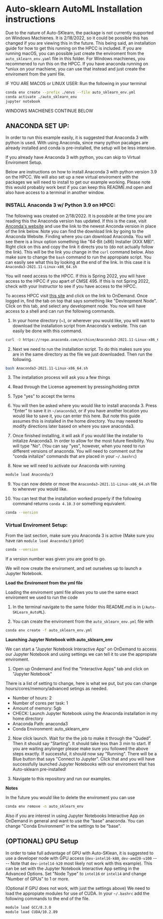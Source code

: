 # Auto-sklearn AutoML Installation instructions

Due to the nature of Auto-SKlearn, the package is not currently supported on Windows Machienes.
It is 2/18/2022, so it could be possible this has changed if you are viewing this in the future.
This being said, an installation guide for how to get this running on the HPCC is
included. If you are running macOS, you can possible just create the enviroment from
the `auto_sklearn_env.yaml` file in this folder. For Windows machienes, you recommened to run
this on the HPCC. If you have anaconda running on \*uniux on your machiene, you can use
that instead and just create the enviroment from the yaml file.

IF YOU ARE MACOS or LINUX USER:
Run the following in your terminal

```bash
conda env create --prefix ./envs --file auto_sklearn_env.yml
conda activate ./auto_sklearn_env
jupyter notebook
```

WINDOWS MACHIENES CONTINUE BELOW

## ANACONDA SET UP:

In order to run this example easily, it is suggested that Anaconda 3 with python 
is used. With using Anaconda, since many python pacakges are already installed 
and conda is pre-installed, the setup will be less intensive.

If you already have Anaconda 3 with python, you can skip
to Virtual Enviroment Setup.

Below are instructions on how to install Anaconda 3 with python version 3.9 on
the HPCC. We will also set up a new virtual enviroment with the packages we 
will need to install to get our example working. Please note this would probably
work best if you can keep this README.md open and also have access to a terminal
in another window.

### INSTALL Anaconda 3 w/ Python 3.9 on HPCC:

The following was created on 2/18/2022. It is possbile at the time you are reading
this the Anaconda version has updated. If this is the case, visit [Anconda's website](https://www.anaconda.com/products/individual#:~:text=environments%2C%20and%20packages.-,Anaconda%20Installers,-Windows)
and use the link to the newest Anconda version in place of the link below. Note you
can find the download link by going to the Anaconda Website. Finding where you can 
download Anaconda. You will see there is a linux option something like 
"64-Bit (x86) Installer (XXX MB)". Right click on this and copy the link it directs
you to (do not actually follow the link). This will be the link you change in the `curl` command below. Also
make sure to change the `bash` command to run the appropiate script. You can easily
see what this by looking at the end of the link. In this case it is 
`Anaconda3-2021.11-Linux-x86_64.sh`

You will need access to the HPCC. If this is Spring 2022, you will have access to the
HPCC if you apart of CMSE 495. If this is not Spring 2022, check with your Instructor
to see if you have access to the HPCC.

To access HPCC visit [this site](https://icer.msu.edu/web-portal-hpcc-resources) and click on the link to OnDemand.
Once logged in, find the tab on top that says something like "Devleopment Node".
Click on this tab, and select any development node. You now will have access to a shell
and can run the following commands.

1. In your home directory (~), or wherever you would like,
you will want to download the installation script from Anaconda's website. 
This can easily be done with this command.

```bash
curl -O https://repo.anaconda.com/archive/Anaconda3-2021.11-Linux-x86_64.sh
```

2. Next we need to run the installation script. To do this makes sure you are
in the same directory as the file we just downloaded. Then run the following.

```bash
bash Anaconda3-2021.11-Linux-x86_64.sh
```

3. The installation process will ask you a few things

4. Read through the License agreement by pressing/holding `ENTER`

5. Type "yes" to accept the terms

6. You will then be asked where you would like to install anaconda 3. 
Press "Enter" to save it in `~/anaconda3`, or if you have another location 
you would like to save it, you can enter this here. But note this guide 
assumes this is installed in the home directory. You may neeed to modify 
directions later based on where you save anaconda3.

7. Once finished installing, it will ask if you would like the installer to 
initalize Anaconda3. In order to allow for the most future flexibility.
You will type "No". (You can say "yes", however, when you need to run different
versions of anaconda. You will need to comment out the "conda initalize" commands that are
placed in your `~/.bashrc`)

8. Now we will need to activate our Anaconda with running

```bash
module load Anaconda/3
```

9. You can now delete or move the `Anaconda3-2021.11-Linux-x86_64.sh` file to 
wherever you would like.

10. You can test that the installation worked properly if the following command 
returns `conda 4.10.3` or something equivalent.

```bash
conda --version
```

### Virtual Enviroment Setup: 

From the last section, make sure you Anaconda 3 is active (Make sure you have ran `module load Anaconda/3` prior)

```bash
conda --version
```
If a version number was given you are good to go.

We will now create the enviroment, and set ourselves up to launch a Jupyter Notebook.

**Load the Enviroment from the yml file**

Loading the enviroment yaml file allows you to use the same exact enviroment we used to 
run the code

1. In the terminal navigate to the same folder this README.md is in 
(`/Auto-SKLearn_AutoML`).

2. You can create the enviroment from the `auto_sklearn_env.yml` file with
```bash
conda env create -f auto_sklearn_env.yml
```

**Launching Jupyter Notebook with auto_sklearn_env**

We can start a "Jupyter Notebook Interactive App" on OnDemand to access our
Jupyter Notebook and using settings we can tell it to use the appropiate enviroment.

1. Open up Ondemand and find the "Interactive Apps" tab and click on "Jupyter Notebook"

There is a list of setting to change, here is what we put, but you can change hours/cores/memory/advanced
setings as needed.

* Number of hours: 2
* Number of cores per task: 1
* Amount of memory: 5gb
* CHECK: Launch Jupyter Notebook using the Anaconda installation in my home directory
* Anaconda Path: anaconda3
* Conda Environment: auto_sklearn_env

2. Now click launch. Wait for the the job to make it through the "Quded". Then it should say
"Starting". It should take less than 3 min to start. If you are waiting anylonger please make
sure you followed the above steps exactly. If successful, it should now say "Running". There
will be a Blue button that says "Connect to Jupyter". Click that and you will have successfully
launched Jupyter Notebooks with our enviroment that has Auto-sklearn pre-installed!

3. Navigate to this repository and run our examples.

**Notes**

In the future you would like to delete the enviroment you can use
```bash
conda env remove -n auto_sklearn_env
```

Also if you are interest in using Jupyter Notebooks Interactive App on OnDemand in
general and want to use the "base" anaconda. You can change "Conda Environment"
in the settings to be "base".


## (OPTIONAL) GPU Setup

In order to take full advantage of GPU with Auto-SKlean, it is suggested to use a
developer node with GPU access (`dev-intel16-k80`,
`dev-amd20-v100` ---- Note that `dev-intel14-k20` most likely not work with this
example). This can be set with the Jupyter Notebook Interactive App setting in the 
Advanced Options. Set "Node Type" to `intel16` or `intel14` and change 
"Number of GPUs" to 1 or more.

(Optional if GPU does not work, with just the settings above)
We need to load the appropiate modules for use of CUDA. In your `~/.bashrc`
add the following commands to the end of the file.

```bash
module load GCC/8.3.0
module load CUDA/10.2.89
```
